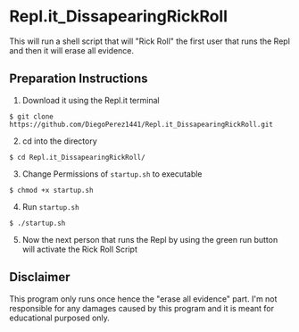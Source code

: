 # Repl.it_DissapearingRickRoll

This will run a shell script that will "Rick Roll" the first user that runs the Repl and then it will erase all evidence.

## Preparation Instructions 
1. Download it using the Repl.it terminal
```
$ git clone https://github.com/DiegoPerez1441/Repl.it_DissapearingRickRoll.git
```
2. cd into the directory
```
$ cd Repl.it_DissapearingRickRoll/
```
3. Change Permissions of `startup.sh` to executable
```
$ chmod +x startup.sh
```
4. Run `startup.sh`
```
$ ./startup.sh
```
5. Now the next person that runs the Repl by using the green run button will activate the Rick Roll Script

## Disclaimer
This program only runs once hence the "erase all evidence" part. 
I'm not responsible for any damages caused by this program and it is meant for educational purposed only.
